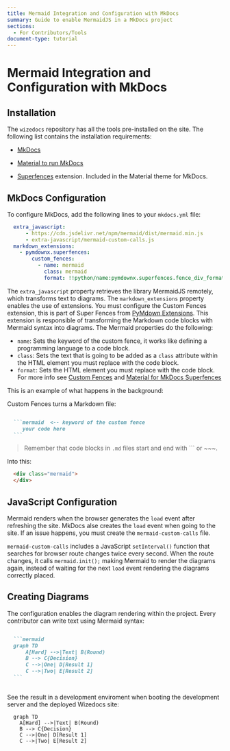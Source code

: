 ```yaml
---
title: Mermaid Integration and Configuration with MkDocs
summary: Guide to enable MermaidJS in a MkDocs project 
sections: 
  - For Contributors/Tools
document-type: tutorial
---
```


# Mermaid Integration and Configuration with MkDocs

## Installation

The `wizedocs` repository has all the tools pre-installed on the site. The following list contains the installation requirements:

- [MkDocs](https://www.mkdocs.org/)

- [Material to run MkDocs](https://squidfunk.github.io/mkdocs-material/)

- [Superfences](https://facelessuser.github.io/pymdown-extensions/installation/) extension. Included in the Material theme for MkDocs.

## MkDocs Configuration

To configure MkDocs, add the following lines to your `mkdocs.yml` file:

~~~yaml
  extra_javascript:
      - https://cdn.jsdelivr.net/npm/mermaid/dist/mermaid.min.js
      - extra-javascript/mermaid-custom-calls.js
  markdown_extensions:
    - pymdownx.superfences:
        custom_fences:
          - name: mermaid
            class: mermaid
            format: !!python/name:pymdownx.superfences.fence_div_format
~~~

The `extra_javascript` property retrieves the library MermaidJS remotely, which transforms text to diagrams. The `markdown_extensions` property enables
the use of extensions. You must configure the Custom Fences extension, this is part of Super Fences from
[PyMdown Extensions](https://facelessuser.github.io/pymdown-extensions/). This extension is responsible of transforming the Markdown code blocks with Mermaid
syntax into diagrams. The Mermaid properties do the following:

- `name`: Sets the keyword of the custom fence, it works like defining a programming language to a code block.
- `class`: Sets the text that is going to be added as a `class` attribute within the HTML element you must replace with the code block.
- `format`: Sets the HTML element you must replace with the code block. For more info see
[Custom Fences](https://facelessuser.github.io/pymdown-extensions/extensions/superfences/#formatters) and
[Material for MkDocs Superfences](https://squidfunk.github.io/mkdocs-material/reference/diagrams/#superfences)

This is an example of what happens in the background:

Custom Fences turns a Markdown file:

~~~markdown

  ```mermaid  <-- keyword of the custom fence
     your code here
  ```

~~~

>Remember that code blocks in `.md` files start and end with ``` or ~~~.

Into this:

~~~HTML
  <div class="mermaid">
  </div>
~~~

## JavaScript Configuration

Mermaid renders when the browser generates the `load` event after refreshing the site. MkDocs alse creates
the `load` event when going to the site. If an issue happens, you must create the `mermaid-custom-calls` file.

`mermaid-custom-calls` includes a JavaScript
`setInterval()` function that searches for browser route changes twice every second. When the route changes, it calls `mermaid.init();` making Mermaid
to render the diagrams again, instead of waiting for the next `load` event rendering the diagrams correctly placed.

## Creating Diagrams

The configuration enables the diagram rendering within the project. Every contributor can write text using Mermaid syntax:

~~~markdown

  ```mermaid
  graph TD
      A[Hard] -->|Text| B(Round)
      B --> C{Decision}
      C -->|One| D[Result 1]
      C -->|Two| E[Result 2]
  ```
  
~~~

See the result in a development enviroment when booting the development server and the deployed Wizedocs site:

~~~mermaid
  graph TD
    A[Hard] -->|Text| B(Round)
    B --> C{Decision}
    C -->|One| D[Result 1]
    C -->|Two| E[Result 2]
~~~
